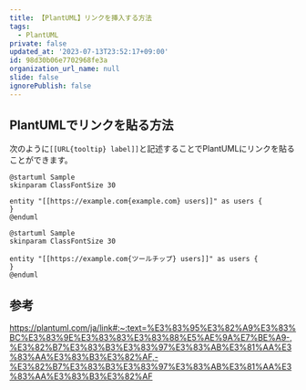 ```yaml
---
title: 【PlantUML】リンクを挿入する方法
tags:
  - PlantUML
private: false
updated_at: '2023-07-13T23:52:17+09:00'
id: 98d30b06e7702968fe3a
organization_url_name: null
slide: false
ignorePublish: false
---
```


## PlantUMLでリンクを貼る方法

次のように`[[URL{tooltip} label]]`と記述することでPlantUMLにリンクを貼ることができます。

```:sample.puml
@startuml Sample
skinparam ClassFontSize 30

entity "[[https://example.com{example.com} users]]" as users {
}
@enduml
```

```plantuml
@startuml Sample
skinparam ClassFontSize 30

entity "[[https://example.com{ツールチップ} users]]" as users {
}
@enduml
```

## 参考

https://plantuml.com/ja/link#:~:text=%E3%83%95%E3%82%A9%E3%83%BC%E3%83%9E%E3%83%83%E3%83%88%E5%AE%9A%E7%BE%A9-,%E3%82%B7%E3%83%B3%E3%83%97%E3%83%AB%E3%81%AA%E3%83%AA%E3%83%B3%E3%82%AF,-%E3%82%B7%E3%83%B3%E3%83%97%E3%83%AB%E3%81%AA%E3%83%AA%E3%83%B3%E3%82%AF
